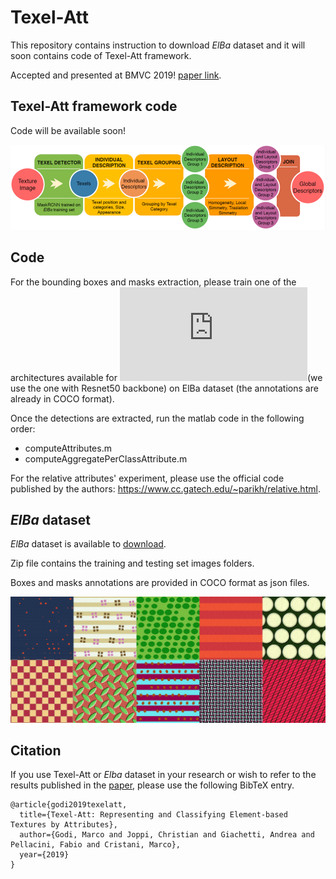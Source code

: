 # Texel-Att

This repository contains instruction to download *ElBa* dataset and it will soon contains code of Texel-Att framework.

Accepted and presented at BMVC 2019! [paper link](https://arxiv.org/abs/1908.11127).

## Texel-Att framework code


Code will be available soon!


![Texel-Att Texel-Att](/images/schema.png)

## Code

For the bounding boxes and masks extraction, please train one of the architectures available for ![MaskRCNN](https://pytorch.org/tutorials/intermediate/torchvision_tutorial.html)(we use the one with Resnet50 backbone) on ElBa dataset (the annotations are already in COCO format).

Once the detections are extracted, run the matlab code in the following order:
- computeAttributes.m
- computeAggregatePerClassAttribute.m

For the relative attributes' experiment, please use the official code published by the authors: https://www.cc.gatech.edu/~parikh/relative.html. 

## *ElBa* dataset


*ElBa* dataset is available to [download](https://drive.google.com/file/d/1YGmDjfz2S4dOLmz0nrjZOJbJuI4h58Rv).

Zip file contains the training and testing set images folders.

Boxes and masks annotations are provided in COCO format as json files. 

![ElBa ElBa](/images/elba.png)

## Citation

If you use Texel-Att or *Elba* dataset in your research or wish to refer to the results published in the [paper](https://arxiv.org/abs/1908.11127), please use the following BibTeX entry.

```
@article{godi2019texelatt,
  title={Texel-Att: Representing and Classifying Element-based Textures by Attributes},
  author={Godi, Marco and Joppi, Christian and Giachetti, Andrea and Pellacini, Fabio and Cristani, Marco},
  year={2019}
}
```

